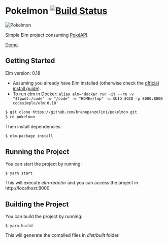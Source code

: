 # Pokelmon [![Build Status](https://travis-ci.org/brenopanzolini/pokelmon.svg?branch=master)](https://travis-ci.org/brenopanzolini/pokelmon)

![Pokelmon](http://i.imgur.com/JPNfcv3.png)

Simple Elm project consuming [PokéAPI](https://pokeapi.co/).

[Demo](http://pokelmon.surge.sh/).

## Getting Started

Elm version: 0.18

- Assuming you already have Elm installed (otherwise check the [official install guide](http://elm-lang.org/install)).
- To run elm in Docker: `alias elm='docker run -it --rm -v "$(pwd):/code" -w "/code" -e "HOME=/tmp" -u $UID:$GID -p 8000:8000 codesimple/elm:0.18'`

```sh
$ git clone https://github.com/brenopanzolini/pokelmon.git
$ cd pokelmon
```

Then install dependencies:

```sh
$ elm-package install
```

## Running the Project

You can start the project by running:

```
$ yarn start
```

This will execute *elm-reactor* and you can access the project in http://localhost:8000.

## Building the Project

You can build the project by running:

```
$ yarn build
```

This will generate the compiled files in *dist/built* folder.
